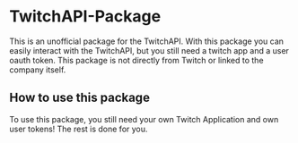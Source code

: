 # TwitchAPI-Package

This is an unofficial package for the TwitchAPI. With this package you can easily interact with the TwitchAPI, but you still need a twitch app and a user oauth token. This package is not directly from Twitch or linked to the company itself.

## How to use this package

To use this package, you still need your own Twitch Application and own user tokens! The rest is done for you.
